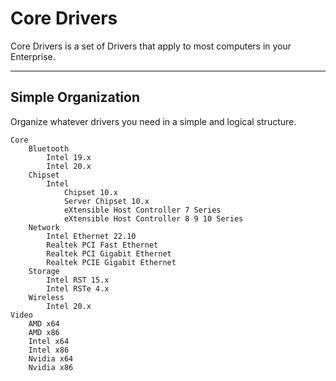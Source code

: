 # Core Drivers

Core Drivers is a set of Drivers that apply to most computers in your Enterprise.



---

## Simple Organization

Organize whatever drivers you need in a simple and logical structure.

```
Core
    Bluetooth
        Intel 19.x
        Intel 20.x
    Chipset
        Intel
            Chipset 10.x
            Server Chipset 10.x
            eXtensible Host Controller 7 Series
            eXtensible Host Controller 8 9 10 Series
    Network
        Intel Ethernet 22.10
        Realtek PCI Fast Ethernet
        Realtek PCI Gigabit Ethernet
        Realtek PCIE Gigabit Ethernet
    Storage
        Intel RST 15.x
        Intel RSTe 4.x
    Wireless
        Intel 20.x
Video
    AMD x64
    AMD x86
    Intel x64
    Intel x86
    Nvidia x64
    Nvidia x86
```



